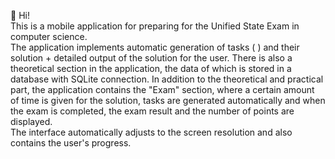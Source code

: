  👋 Hi!  
 This is a mobile application for preparing for the Unified State Exam in computer science.  
 The application implements automatic generation of tasks ( ) and their solution + detailed output of the solution for the user. 
 There is also a theoretical section in the application, the data of which is stored in a database with SQLite connection. 
 In addition to the theoretical and practical part, the application contains the "Exam" section, where a certain amount of time is given for the solution, tasks are generated automatically and when the exam is completed, the exam result and the number of points are displayed.   
 The interface automatically adjusts to the screen resolution and also contains the user's progress.
 
